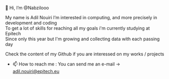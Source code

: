 👋 Hi, I’m @Nabzilooo
 
 My name is Adil Nouiri
 I’m interested in computing, and more precisely in development and coding      
 To get a lot of skills for reaching all my goals i'm currently studying at Epitech         
 Since only this year but I'm growing and collecting data with each passing day

Check the content of my Github if you are interessed on my works / projects

- 📫 How to reach me :
      You can send me an e-mail -> adil.nouiri@epitech.eu
